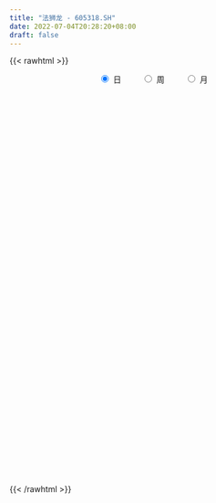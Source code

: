 ```yaml
---
title: "法狮龙 - 605318.SH"
date: 2022-07-04T20:28:20+08:00
draft: false
---
```

{{< rawhtml >}}
    <div style="text-align: center">
        <label style="padding: 1rem;"><input style="margin-right: .5rem" type="radio" name="period" value="D" checked onclick="period_change(this)">日</label>
        <label style="padding: 1rem;"><input style="margin-right: .5rem" type="radio" name="period" value="W" onclick="period_change(this)">周</label>
        <label style="padding: 1rem;"><input style="margin-right: .5rem" type="radio" name="period" value="M" onclick="period_change(this)">月</label>
    </div>
    <div id="chart" style="height: 700px;"></div> 
    <script type="text/javascript">
        const D_v = [1270.64,530.7,1212.37,1279.66,200798.46,148971.05,114144.76,89673.44,74213.48,66108.34,46794.12,43188.49,71264.31,50454.42,31674.35,29134.44,33141.58,45147.64,27155.78,22445.57,25582.75,32512.79,35435.53,23893.66,16093.07,15737.04,12813.61,29195.94,33340.27,27457.94,21293.59,47260.57,40023.63,36208.23,22848.86,18599.01,38639.46,30137.0,26915.58,40016.78,113835.19,71040.08,29046.71,21934.18,21071.36,16260.9,16549.99,14139.3,9789.85,12406.92,9786.73,9807.52,8936.64,10472.04,22931.06,10202.59,7203.12,9373.84,14086.53,16329.38,11127.93,10261.28,12763.97,9675.7,17579.29,11946.89,32327.4,31626.03,22253.4,14029.02,16724.63,10603.1,11126.0,13369.6,9773.71,10291.86,10233.0,6108.38,5365.66,6806.7,7081.35,6623.64,7200.49,4814.0,4733.97,4184.43,10430.65,5975.0,5895.0,4302.65,2831.38,36001.72,67881.48,40374.46,30856.38,24301.02,20316.48,19443.68,18794.72,15608.96,13566.56,14123.0,14842.91,14535.02,13118.6,14621.56,18086.35,11227.66,13791.46,14380.05,19115.81,17448.32,18452.99,17790.28,13116.56,17058.0,16954.0,34612.8,26519.2,26971.69,16373.69,15555.69,14539.7,13702.0,10810.07,11288.15,9852.76,25990.44,40030.85,24092.31,18110.16,16770.18,19537.34,21072.35,14729.78,17598.04,13945.78,12139.0,12332.28,17400.28,12012.37,13672.28,16434.03,22815.0,14885.0,13792.0,9464.47,9263.82,8607.18,8080.0,12528.08,14910.08,22909.08,21386.16,15314.69,10583.0,11120.88,11257.06,13643.0,12728.53,60176.24,64404.24,48782.53,28796.7,51560.84,55777.14,68109.81,49720.22,39776.56,28978.99,69816.42,123127.0,83822.14,52306.0,74049.06,64768.91,81698.89,69356.75,29862.44,24224.0,22102.95,23192.91,12548.28,12013.68,17312.4,18609.4,12502.0,12592.0,12228.0,15793.0,10961.28,10029.97,11879.97,17561.97,10333.0,12459.53,14527.25,14039.0,27860.56,15024.0,12051.0,12000.53,11299.0,10697.97,8140.83,8103.0,5172.62,8551.31,27101.31,21211.0,10275.97,6409.69,4867.0,6267.0,8348.22,6265.38,6404.27,8002.69,6931.69,7395.0,5367.0,4957.0,6110.97,6589.0,7481.0,6689.97,8983.81,4867.0,7003.0,6802.0,10012.56,7657.21,6464.21,14902.0,4685.0,5233.0,4950.77,9372.08,6365.78,7133.57,14751.66,8453.77,6532.03,6351.69,7342.14,5578.92,9217.0,8812.14,9464.07,6029.11,13032.64,9106.0,8089.0,6873.28,9719.28,6904.17,4477.28,5817.09,8517.14,6738.69,6588.28,8263.7,6581.11,6741.0,8326.4,13377.4,9328.0,7758.97,7644.28,16509.3,13060.33,7674.0,8976.97,8525.48,6737.0,7453.92,9401.12,7382.0,7882.69,5944.81,9574.0,7422.94,4511.0,5296.08,4789.55,7790.55,8878.35,6018.0,6596.0,5098.0,5888.4,3180.97,4736.0,3719.0,4565.0,4907.97,2254.4,3357.0,7018.0,3828.0,3156.0,5261.0,5113.62,4903.4,4484.66,4841.0,4491.0,5370.7,5769.0,7870.98,12102.12,8801.57,23442.81,12440.86,8719.0,6963.16,5288.0,5860.0,7695.28,8875.0,4358.0,5212.0,7031.94,9200.0,4365.0,7195.0,6476.0,12506.0,4299.69,41779.9,19876.0,14528.0,15515.28,8009.0,9467.0,60596.09,102476.43,57347.78,101485.27,173351.27,122881.11,15729.0,160163.81,91231.79,61921.99,44039.0,56472.0,49192.9,44465.0,52799.0,31187.0,33317.0,36098.02,54975.52,47172.0,30055.02,34854.0,39087.02,31594.0,20928.01,10476.0,19723.9,13623.0,18453.0,37549.0,22877.9,17753.0,38165.9,34971.97,16697.0,14922.0,28740.0,37042.0,31687.66,15377.0,15877.0,15665.0,14575.0,15939.01,10198.0,7772.0,8496.0,8147.77,23243.0,19922.0,12380.09,13437.0,11447.0,13274.28,10205.0,6075.0,9354.69,9592.0,9985.0,9094.81,9140.0,17696.0,11744.0,9234.0,7028.0,7441.0,7602.0,8621.0,14155.0,9885.0,17614.0,12908.0,32475.0,44653.0,27284.69,21156.21,17675.0,22587.0,15616.0,9688.01,20457.01,16270.0,10110.0,15923.0,12877.0,13730.0,10539.0,12048.0,11191.0,8036.0,8893.0,8711.0,12732.0,8982.0,7186.0,6173.49,5431.0,5217.0,7106.66,5485.0,4009.0,8113.0,5345.0,5616.0,4523.0,5966.0,11690.0,6677.0,5597.27,11654.78,7766.27,11334.0,7289.0,7074.0,8228.0,6842.0,7378.0,3603.0,5941.0,8754.0,7109.0,5097.0,6839.0,6758.0,7835.0,7004.0,7619.0,7388.56,22054.97,16576.0]
const D_histogram = [0.0,0.1206153846,0.3217195705,0.5753988093,0.8620994003,0.8449017778,0.7012964855,0.5188524833,0.3415064054,0.1541760145,0.0300450237,-0.0652659036,-0.114393504,-0.2044903506,-0.2601936358,-0.3074192033,-0.3129696036,-0.3035198905,-0.2685175673,-0.244887479,-0.2060915084,-0.1529721149,-0.1571286933,-0.181292479,-0.1729204756,-0.1901491412,-0.1850730218,-0.165860975,-0.1288452496,-0.1193315296,-0.097287976,-0.0262051278,0.0259993287,0.0342191479,0.0379738955,0.0137577535,0.0332366972,0.0451826408,0.022321714,0.0426097108,-0.0841638984,-0.2701101224,-0.373653146,-0.3892736104,-0.3602051904,-0.3344619561,-0.2999029008,-0.2737098957,-0.2318118037,-0.2034360943,-0.1634999528,-0.1282496518,-0.0987682702,-0.0831575583,-0.0430461581,-0.021491628,-0.001800122,0.003570162,0.0092471748,0.0237322376,0.0556881267,0.076370634,0.0970252248,0.108062134,0.1230950009,0.1191421983,0.142153984,0.1735163947,0.1831843782,0.178330389,0.1718804315,0.1618238125,0.1490267868,0.1169743604,0.0876683641,0.0499330525,0.0164368688,0.0039087432,-0.0031254697,-0.0082548659,0.0008608787,0.0101290809,0.0138784868,0.0164933426,0.0143933578,0.0011191854,-0.0037873855,-0.007012523,-0.027505843,-0.0315202981,-0.0313056009,-0.149633617,-0.2993418456,-0.393179823,-0.4264006555,-0.4444415571,-0.4478183828,-0.434424596,-0.3693879923,-0.3217751588,-0.2734440504,-0.2195531604,-0.1574822074,-0.0957317841,-0.0333720699,-0.00828494,-0.0206193023,-0.0276353757,-0.0385453875,-0.0167747324,0.0154420379,0.0716274781,0.1441946656,0.1750336265,0.1930188162,0.2232627746,0.2361216335,0.2566550729,0.2669357158,0.2702809522,0.2576388196,0.2063336756,0.1445017088,0.1421632059,0.1213912554,0.0790287991,0.0455960718,0.1138591442,0.112475345,0.0966105483,0.0684517471,0.0709216624,0.0986797085,0.1099753526,0.1311697189,0.1475857568,0.1291774188,0.1240739491,0.1228272194,0.1199541673,0.1133862715,0.0867194433,0.0920512729,0.0978046354,0.0701125041,0.0259401351,0.0126235131,-0.0081256122,-0.0349797697,-0.0348168524,-0.0138202821,0.0076780632,0.0334518458,0.0674979849,0.0550127025,0.0477149026,0.0299024409,0.0229577905,0.0282420113,0.0268097889,0.0543669896,0.1272436405,0.1567685927,0.1687036654,0.1743471662,0.1542941883,0.178823302,0.1721662785,0.1299645428,0.1995027034,0.3458262568,0.2854824941,0.1702302689,0.0728031007,0.0718999494,0.0809636977,-0.0154278988,-0.1906976382,-0.3043140161,-0.3809340063,-0.4135261893,-0.4426749686,-0.4416014507,-0.4270167253,-0.4031165581,-0.3456319824,-0.2942119103,-0.2537233213,-0.2056761502,-0.179192053,-0.1410379559,-0.1042679187,-0.0675025753,-0.023579149,0.0027985523,0.0295533246,0.0569890803,0.0877507824,0.1066591861,0.1188183942,0.1245627672,0.1250632358,0.1149457039,0.0926978185,0.0778417425,0.0733254853,0.0734451225,0.0705531909,0.0785279938,0.0423008676,0.0031458609,-0.0179299384,-0.02589017,-0.0238771672,-0.009282472,0.0003289069,0.0012068324,0.0112400884,0.0219929133,0.0191812336,0.0143530265,0.0008231686,-0.0129860976,-0.0057953367,0.0001542056,0.0107571296,0.0077419465,0.0052660862,0.0051605791,0.0122781219,0.0196927752,0.0134583698,-0.0035875642,-0.0367190282,-0.0557759123,-0.0591414147,-0.0555515258,-0.0668090063,-0.0840774167,-0.0874239009,-0.070182527,-0.0490772399,-0.0297355272,-0.0073399269,0.0100689161,0.0227784302,0.0337388554,0.0403988178,0.0305204208,0.0343369157,0.0445442459,0.0472716146,0.0444217969,0.0515261621,0.0388526897,0.0418002585,0.0376964131,0.0286639137,0.0424774628,0.0506442295,0.0604717483,0.0668581324,0.0533697427,0.0401350291,0.0219180349,0.0314775548,0.0361759806,0.0387751683,0.0423866707,0.0501758034,0.0645279503,0.064225286,0.0552449304,0.0532957727,0.0333981576,0.0293829839,0.0144063001,0.0028840713,-0.0154481807,-0.0236508974,-0.0428896585,-0.0787883192,-0.0930733387,-0.1151865517,-0.1158956912,-0.0933151985,-0.0602991213,-0.0408426678,-0.0161339118,0.002312088,0.0101168842,0.0242214909,0.0165912154,0.0052727633,-0.0090524055,-0.0232141915,-0.0326492184,-0.0391907671,-0.0619936197,-0.0674868411,-0.0572217048,-0.0330199942,-0.0178691358,0.0048952042,0.0305888487,0.0484056069,0.0666227415,0.0833458288,0.0948749791,0.1023280538,0.1180895741,0.1277524459,0.1404532053,0.146414018,0.122615291,0.1085735601,0.0947541885,0.0796681279,0.0726936838,0.0646216058,0.049117475,0.0098724052,0.0005395998,0.0078905268,0.0023208033,0.0048937668,-0.019484456,-0.0530510381,-0.0707127003,-0.0320079034,-0.0288527959,-0.0327629401,-0.0172092622,-0.010653816,-0.0011231795,0.0991199264,0.1894740697,0.2288946882,0.3467602336,0.5176734991,0.4621695438,0.2800096016,0.1358650956,-0.0352795163,-0.1409048657,-0.2219419869,-0.2489903707,-0.2574450087,-0.2487482353,-0.2483355402,-0.2359781797,-0.2073096125,-0.1694478501,-0.1127444787,-0.1101265558,-0.0966222148,-0.1189018342,-0.093248134,-0.1146260556,-0.1347444394,-0.1520734438,-0.2059660497,-0.2105583579,-0.2128856786,-0.148730297,-0.0740087623,-0.0072619158,0.0714257744,0.1316120159,0.1333508638,0.1325224692,0.1515243628,0.2033120372,0.1926989394,0.1820201776,0.1657016067,0.1278187692,0.0793907766,0.0158620099,-0.0091651346,-0.0406361866,-0.0610020629,-0.0751153113,-0.0314298299,-0.0194678482,-0.0279722373,-0.0800656379,-0.1259339998,-0.1071350297,-0.0938556606,-0.1138742063,-0.1694087083,-0.1737071663,-0.1484615017,-0.1050450225,-0.0509996202,0.0063526978,0.0353151486,0.0346738046,0.035215443,0.0370280718,0.0113781452,0.0189735004,0.0437740657,0.0371153617,0.0754589047,0.0664366527,0.1039909969,0.1200315474,0.1393421663,0.1038511497,0.0796695177,-0.0084515132,-0.0235197792,-0.0468396688,-0.04017893,-0.0685913428,-0.0854323364,-0.1520171126,-0.2401997764,-0.2671881793,-0.3054897602,-0.2601097407,-0.2068236029,-0.1904709694,-0.1345111639,-0.0799658133,-0.0340895279,0.0174276511,0.0595292699,0.0895576224,0.0936478372,0.1116851502,0.121947896,0.1265217598,0.123810921,0.0768271369,0.0624558653,0.0538202618,0.0497478659,0.0677809955,0.0877206243,0.1063336554,0.119068059,0.1533441563,0.1568561998,0.1584132622,0.1327752349,0.0968768083,0.068971948,0.0378102683,0.0106218834,-0.0088460069,-0.0320067894,-0.0140754708,-0.0032051596,0.0001242079,0.0042958337,0.0183395456,0.0307729528,0.0433896644,0.0183467401,0.0067083529,0.0187445462,-0.0010028897]
const D_fast = [0.0,0.1507692308,0.4323033092,0.8298322504,1.3320576914,1.5260855134,1.5578043425,1.5050734611,1.4131039846,1.2643175972,1.1476978625,1.0360704593,0.9583444829,0.8171250486,0.6963733545,0.5722929861,0.4885001849,0.4220699254,0.3899428568,0.3523510754,0.3396241688,0.3545005336,0.3110617819,0.2415748764,0.206716761,0.14195081,0.100758674,0.0785054771,0.08330989,0.0629907276,0.0607122873,0.1252438535,0.1839481421,0.2007227484,0.2139709698,0.1931942662,0.2209823842,0.244223988,0.2269434897,0.2578839142,0.1100693304,-0.1434044243,-0.3403607343,-0.4532996013,-0.5142824789,-0.5721547336,-0.6125714035,-0.6548058724,-0.6708607313,-0.6933440454,-0.6942828922,-0.6910950041,-0.6863056901,-0.6914843678,-0.6621345071,-0.6459528839,-0.6267114085,-0.620448584,-0.6124597775,-0.5920416553,-0.5461637345,-0.5063885687,-0.4614776717,-0.4234252291,-0.3776186118,-0.3517858649,-0.2932355832,-0.2184940738,-0.1630299958,-0.1233013877,-0.0867812374,-0.0563819032,-0.0319222322,-0.0347310686,-0.0421199738,-0.0673720223,-0.0967589888,-0.1083099285,-0.1161255089,-0.1233186216,-0.1139876573,-0.1021871848,-0.0949681573,-0.0882299659,-0.0867316111,-0.0997259872,-0.1055794045,-0.1105576727,-0.1379274535,-0.1498219832,-0.1574336861,-0.3131701065,-0.5377137965,-0.7298467297,-0.869667726,-0.9988190169,-1.1141504383,-1.2093628005,-1.2366731948,-1.2695041511,-1.2895340553,-1.2905314554,-1.2678310543,-1.230013577,-1.1759968803,-1.1529809853,-1.1704701732,-1.1843950905,-1.2049414492,-1.1873644772,-1.1512871974,-1.0771948877,-0.9685790337,-0.8939816663,-0.8277417725,-0.7416821205,-0.6697928532,-0.5850956455,-0.5080810737,-0.4371655993,-0.385398027,-0.3851197521,-0.4108262917,-0.3776239932,-0.3680481297,-0.3906533862,-0.4126870956,-0.3159592372,-0.2892242002,-0.2809363597,-0.2919822242,-0.2717818933,-0.2193539201,-0.1805644378,-0.1265776418,-0.0732651647,-0.059379148,-0.0334641303,-0.0040040552,0.0231114345,0.0448901066,0.0399031391,0.068247787,0.0984523083,0.0882883031,0.0506009678,0.0404402241,0.0176596958,-0.0179394041,-0.0264807,-0.0089392002,0.0144786609,0.048615405,0.0995360403,0.1008039336,0.1054348593,0.0950980078,0.093892805,0.1062375287,0.1115077534,0.1526567016,0.2573442626,0.326061363,0.3801723521,0.4294026444,0.4479232136,0.5171581528,0.5535426989,0.5438320989,0.6632459353,0.8960260529,0.9070529137,0.8343582558,0.7551318627,0.7722036988,0.8015083715,0.7012598003,0.4783156513,0.2886207694,0.1167672776,-0.0192064527,-0.1590239742,-0.2683508189,-0.3605202748,-0.4373992472,-0.4663226671,-0.4884555725,-0.5113978139,-0.5147696803,-0.5330835964,-0.5301889882,-0.5194859307,-0.4995962311,-0.461567592,-0.4344902527,-0.4003471492,-0.3586641234,-0.3059647257,-0.2603915255,-0.2185277188,-0.1816426541,-0.1498763765,-0.1312574824,-0.1303309132,-0.1257265536,-0.1119114394,-0.0934305216,-0.0786841555,-0.0510773541,-0.0767292635,-0.1150978049,-0.1406560888,-0.155088863,-0.159045152,-0.1467710747,-0.1370774691,-0.1358978355,-0.1230545574,-0.1068035042,-0.1048198755,-0.106059826,-0.1193838917,-0.1364396823,-0.1306977556,-0.1247096618,-0.1114174555,-0.1124971519,-0.1136564907,-0.1124718531,-0.1022847797,-0.0899469327,-0.0928167456,-0.1107595707,-0.1530707917,-0.1860716539,-0.20422251,-0.2145205025,-0.2424802345,-0.2807679991,-0.3059704586,-0.3062747164,-0.2974387394,-0.2855309084,-0.2649702898,-0.2450442178,-0.2266400962,-0.2072449571,-0.1904852902,-0.1927335821,-0.1803328582,-0.1589894665,-0.1444441942,-0.1361885627,-0.1162026569,-0.1191629569,-0.1057653235,-0.1004450657,-0.1023115866,-0.0778786718,-0.0570508477,-0.0321053918,-0.0090044746,-0.0091504287,-0.0123513849,-0.0250888705,-0.0076599618,0.0060824591,0.0183754389,0.032583609,0.0529166925,0.083400827,0.0991544842,0.1039853612,0.1153601466,0.1038120709,0.1071426433,0.0957675345,0.0849663235,0.0627720263,0.0486565852,0.0186954096,-0.036900331,-0.0744536852,-0.1253635361,-0.1550465984,-0.1557949053,-0.1378536084,-0.1286078218,-0.1079325438,-0.088908522,-0.0785745047,-0.0584145253,-0.061896997,-0.0718972583,-0.0884855284,-0.1084508623,-0.1260481938,-0.1423874342,-0.1806886917,-0.2030536235,-0.2070939133,-0.1911472013,-0.1804636268,-0.1564754858,-0.1231346291,-0.0932164692,-0.0583436492,-0.0207841047,0.0144637903,0.0474988786,0.0927827924,0.1343837756,0.1821978363,0.2247621535,0.2316172493,0.2447189084,0.254588084,0.2594190553,0.2706180322,0.2787013556,0.2754765936,0.2386996251,0.2295017196,0.2388252783,0.2338357556,0.2376321608,0.2083828241,0.1615534824,0.1262136452,0.1569164662,0.1528583748,0.1407574955,0.1520088579,0.15590085,0.1651506917,0.2901737791,0.4278964399,0.5245407304,0.7290963343,1.0294279745,1.0894664052,0.9773088634,0.8671306313,0.6871661403,0.5463145745,0.4097919566,0.3204959801,0.2476800899,0.1941898045,0.1325186145,0.0858814301,0.0627225942,0.058222394,0.0867396458,0.0618259297,0.0511747171,-0.0008303609,0.0015113059,-0.0485231297,-0.1023276233,-0.1576749887,-0.263059107,-0.3202910047,-0.3758397451,-0.3488669377,-0.2926475936,-0.2277162261,-0.1311720922,-0.0380828467,-0.0030062829,0.0292959398,0.0861789241,0.1887946079,0.2263562449,0.2611825275,0.2862893583,0.2803612131,0.2517809146,0.1922176504,0.1648992222,0.1232691236,0.0876527315,0.0547606553,0.0905886793,0.0976836989,0.0821862505,0.0100764404,-0.0672754215,-0.0752602087,-0.0854447548,-0.1339318521,-0.2318185311,-0.2795437807,-0.2914134916,-0.274258268,-0.2329627707,-0.1740222783,-0.1362310403,-0.1282039332,-0.118858434,-0.1077887873,-0.1305941777,-0.1182554472,-0.0825113656,-0.0798912291,-0.02268296,-0.0150960488,0.0484560446,0.0945044819,0.1486506424,0.1391224133,0.1348581607,0.0446242515,0.0236760407,-0.0113537661,-0.0147377597,-0.0602980082,-0.098497086,-0.2030861403,-0.3513187482,-0.445104196,-0.5597782169,-0.5794256326,-0.5778453955,-0.6091105043,-0.5867784899,-0.5522245926,-0.5148706891,-0.4589965974,-0.4020126611,-0.349594903,-0.3220927289,-0.2761341283,-0.2353844085,-0.1991801048,-0.1709382133,-0.1987152132,-0.1974725184,-0.1926530565,-0.1842884859,-0.1493101075,-0.1074403225,-0.0622438777,-0.0197424593,0.0528696771,0.0955957706,0.1367561484,0.14431193,0.1326327055,0.1219708321,0.1002617195,0.0757288054,0.0540494134,0.0228869335,0.0372993845,0.0473684058,0.0507288253,0.0559744095,0.0746030078,0.0947296532,0.1181937809,0.0977375417,0.0877762426,0.1044985725,0.0845004142]
const D_slow = [0.0,0.0301538462,0.1105837388,0.2544334411,0.4699582912,0.6811837356,0.856507857,0.9862209778,1.0715975792,1.1101415828,1.1176528387,1.1013363628,1.0727379868,1.0216153992,0.9565669902,0.8797121894,0.8014697885,0.7255898159,0.6584604241,0.5972385543,0.5457156772,0.5074726485,0.4681904752,0.4228673554,0.3796372365,0.3320999512,0.2858316958,0.244366452,0.2121551396,0.1823222572,0.1580002632,0.1514489813,0.1579488135,0.1665036004,0.1759970743,0.1794365127,0.187745687,0.1990413472,0.2046217757,0.2152742034,0.1942332288,0.1267056982,0.0332924117,-0.0640259909,-0.1540772885,-0.2376927775,-0.3126685027,-0.3810959767,-0.4390489276,-0.4899079512,-0.5307829394,-0.5628453523,-0.5875374199,-0.6083268094,-0.619088349,-0.624461256,-0.6249112865,-0.624018746,-0.6217069523,-0.6157738929,-0.6018518612,-0.5827592027,-0.5585028965,-0.531487363,-0.5007136128,-0.4709280632,-0.4353895672,-0.3920104685,-0.346214374,-0.3016317767,-0.2586616689,-0.2182057157,-0.180949019,-0.1517054289,-0.1297883379,-0.1173050748,-0.1131958576,-0.1122186718,-0.1130000392,-0.1150637557,-0.114848536,-0.1123162658,-0.1088466441,-0.1047233084,-0.101124969,-0.1008451726,-0.101792019,-0.1035451497,-0.1104216105,-0.118301685,-0.1261280853,-0.1635364895,-0.2383719509,-0.3366669067,-0.4432670705,-0.5543774598,-0.6663320555,-0.7749382045,-0.8672852026,-0.9477289923,-1.0160900049,-1.070978295,-1.1103488468,-1.1342817929,-1.1426248104,-1.1446960453,-1.1498508709,-1.1567597148,-1.1663960617,-1.1705897448,-1.1667292353,-1.1488223658,-1.1127736994,-1.0690152928,-1.0207605887,-0.9649448951,-0.9059144867,-0.8417507185,-0.7750167895,-0.7074465515,-0.6430368466,-0.5914534277,-0.5553280005,-0.519787199,-0.4894393852,-0.4696821854,-0.4582831674,-0.4298183814,-0.4016995451,-0.3775469081,-0.3604339713,-0.3427035557,-0.3180336286,-0.2905397904,-0.2577473607,-0.2208509215,-0.1885565668,-0.1575380795,-0.1268312746,-0.0968427328,-0.0684961649,-0.0468163041,-0.0238034859,0.0006476729,0.018175799,0.0246608327,0.027816711,0.025785308,0.0170403656,0.0083361524,0.0048810819,0.0068005977,0.0151635592,0.0320380554,0.045791231,0.0577199567,0.0651955669,0.0709350145,0.0779955174,0.0846979646,0.098289712,0.1301006221,0.1692927703,0.2114686867,0.2550554782,0.2936290253,0.3383348508,0.3813764204,0.4138675561,0.4637432319,0.5501997961,0.6215704197,0.6641279869,0.682328762,0.7003037494,0.7205446738,0.7166876991,0.6690132896,0.5929347855,0.4977012839,0.3943197366,0.2836509945,0.1732506318,0.0664964505,-0.0342826891,-0.1206906847,-0.1942436622,-0.2576744926,-0.3090935301,-0.3538915434,-0.3891510323,-0.415218012,-0.4320936558,-0.4379884431,-0.437288805,-0.4299004738,-0.4156532038,-0.3937155081,-0.3670507116,-0.3373461131,-0.3062054213,-0.2749396123,-0.2462031863,-0.2230287317,-0.2035682961,-0.1852369248,-0.1668756441,-0.1492373464,-0.1296053479,-0.119030131,-0.1182436658,-0.1227261504,-0.1291986929,-0.1351679847,-0.1374886027,-0.137406376,-0.1371046679,-0.1342946458,-0.1287964175,-0.1240011091,-0.1204128525,-0.1202070603,-0.1234535847,-0.1249024189,-0.1248638675,-0.1221745851,-0.1202390985,-0.1189225769,-0.1176324321,-0.1145629017,-0.1096397079,-0.1062751154,-0.1071720065,-0.1163517635,-0.1302957416,-0.1450810953,-0.1589689767,-0.1756712283,-0.1966905825,-0.2185465577,-0.2360921894,-0.2483614994,-0.2557953812,-0.2576303629,-0.2551131339,-0.2494185264,-0.2409838125,-0.2308841081,-0.2232540029,-0.2146697739,-0.2035337125,-0.1917158088,-0.1806103596,-0.1677288191,-0.1580156466,-0.147565582,-0.1381414787,-0.1309755003,-0.1203561346,-0.1076950772,-0.0925771401,-0.075862607,-0.0625201714,-0.0524864141,-0.0470069054,-0.0391375167,-0.0300935215,-0.0203997294,-0.0098030617,0.0027408891,0.0188728767,0.0349291982,0.0487404308,0.062064374,0.0704139134,0.0777596593,0.0813612344,0.0820822522,0.078220207,0.0723074827,0.0615850681,0.0418879883,0.0186196536,-0.0101769844,-0.0391509072,-0.0624797068,-0.0775544871,-0.087765154,-0.091798632,-0.09122061,-0.0886913889,-0.0826360162,-0.0784882123,-0.0771700215,-0.0794331229,-0.0852366708,-0.0933989754,-0.1031966672,-0.1186950721,-0.1355667824,-0.1498722086,-0.1581272071,-0.162594491,-0.16137069,-0.1537234778,-0.1416220761,-0.1249663907,-0.1041299335,-0.0804111887,-0.0548291753,-0.0253067818,0.0066313297,0.041744631,0.0783481355,0.1090019583,0.1361453483,0.1598338954,0.1797509274,0.1979243484,0.2140797498,0.2263591186,0.2288272199,0.2289621198,0.2309347515,0.2315149523,0.232738394,0.22786728,0.2146045205,0.1969263455,0.1889243696,0.1817111706,0.1735204356,0.1692181201,0.1665546661,0.1662738712,0.1910538528,0.2384223702,0.2956460422,0.3823361006,0.5117544754,0.6272968614,0.6972992618,0.7312655357,0.7224456566,0.6872194402,0.6317339435,0.5694863508,0.5051250986,0.4429380398,0.3808541547,0.3218596098,0.2700322067,0.2276702442,0.1994841245,0.1719524855,0.1477969318,0.1180714733,0.0947594398,0.0661029259,0.0324168161,-0.0056015449,-0.0570930573,-0.1097326468,-0.1629540664,-0.2001366407,-0.2186388313,-0.2204543102,-0.2025978666,-0.1696948627,-0.1363571467,-0.1032265294,-0.0653454387,-0.0145174294,0.0336573055,0.0791623499,0.1205877516,0.1525424439,0.172390138,0.1763556405,0.1740643568,0.1639053102,0.1486547945,0.1298759666,0.1220185092,0.1171515471,0.1101584878,0.0901420783,0.0586585784,0.0318748209,0.0084109058,-0.0200576458,-0.0624098228,-0.1058366144,-0.1429519899,-0.1692132455,-0.1819631505,-0.1803749761,-0.1715461889,-0.1628777378,-0.154073877,-0.1448168591,-0.1419723228,-0.1372289477,-0.1262854313,-0.1170065909,-0.0981418647,-0.0815327015,-0.0555349523,-0.0255270654,0.0093084761,0.0352712636,0.055188643,0.0530757647,0.0471958199,0.0354859027,0.0254411702,0.0082933345,-0.0130647496,-0.0510690277,-0.1111189718,-0.1779160166,-0.2542884567,-0.3193158919,-0.3710217926,-0.4186395349,-0.4522673259,-0.4722587793,-0.4807811612,-0.4764242485,-0.461541931,-0.4391525254,-0.4157405661,-0.3878192785,-0.3573323045,-0.3257018646,-0.2947491343,-0.2755423501,-0.2599283838,-0.2464733183,-0.2340363518,-0.217091103,-0.1951609469,-0.168577533,-0.1388105183,-0.1004744792,-0.0612604292,-0.0216571137,0.011536695,0.0357558971,0.0529988841,0.0624514512,0.065106922,0.0628954203,0.054893723,0.0513748553,0.0505735654,0.0506046174,0.0516785758,0.0562634622,0.0639567004,0.0748041165,0.0793908015,0.0810678898,0.0857540263,0.0855033039]
const D_data = [['2020-08-03', 15.71, 18.85, 15.71, 18.85],['2020-08-04', 20.74, 20.74, 20.74, 20.74],['2020-08-05', 22.81, 22.81, 22.81, 22.81],['2020-08-06', 25.09, 25.09, 25.09, 25.09],['2020-08-07', 27.6, 27.6, 24.2, 27.6],['2020-08-10', 27.01, 25.29, 24.9, 27.09],['2020-08-11', 24.66, 24.0, 23.77, 24.97],['2020-08-12', 23.53, 23.25, 22.69, 23.61],['2020-08-13', 23.34, 22.83, 22.7, 23.99],['2020-08-14', 22.43, 22.07, 21.8, 22.77],['2020-08-17', 21.95, 22.25, 21.9, 22.39],['2020-08-18', 22.26, 22.16, 21.85, 22.27],['2020-08-19', 22.18, 22.43, 22.09, 23.18],['2020-08-20', 22.1, 21.56, 21.31, 22.11],['2020-08-21', 21.65, 21.55, 21.37, 21.77],['2020-08-24', 21.54, 21.28, 21.01, 21.62],['2020-08-25', 21.22, 21.53, 21.21, 21.69],['2020-08-26', 21.46, 21.59, 21.46, 22.15],['2020-08-27', 21.53, 21.9, 21.31, 22.0],['2020-08-28', 21.75, 21.8, 21.5, 21.87],['2020-08-31', 21.96, 22.06, 21.81, 22.15],['2020-09-01', 22.0, 22.42, 21.84, 22.46],['2020-09-02', 22.24, 21.78, 21.65, 22.4],['2020-09-03', 21.65, 21.38, 21.3, 21.87],['2020-09-04', 21.18, 21.66, 21.02, 21.68],['2020-09-07', 21.47, 21.22, 21.12, 21.66],['2020-09-08', 21.23, 21.36, 21.2, 21.6],['2020-09-09', 21.34, 21.5, 21.1, 21.72],['2020-09-10', 21.53, 21.79, 21.52, 22.09],['2020-09-11', 21.9, 21.5, 21.0, 21.96],['2020-09-14', 21.37, 21.68, 21.21, 21.74],['2020-09-15', 21.65, 22.52, 21.58, 22.54],['2020-09-16', 22.55, 22.64, 22.0, 22.73],['2020-09-17', 22.53, 22.3, 22.13, 22.76],['2020-09-18', 22.3, 22.33, 22.12, 22.61],['2020-09-21', 22.33, 21.97, 21.85, 22.33],['2020-09-22', 21.81, 22.55, 21.33, 22.73],['2020-09-23', 22.75, 22.6, 22.36, 22.93],['2020-09-24', 22.61, 22.19, 21.6, 22.66],['2020-09-25', 22.23, 22.78, 22.02, 22.99],['2020-09-28', 22.88, 20.66, 20.5, 23.15],['2020-09-29', 20.84, 18.95, 18.59, 20.84],['2020-09-30', 18.8, 18.95, 18.65, 19.11],['2020-10-09', 19.05, 19.42, 19.0, 19.46],['2020-10-12', 19.34, 19.7, 19.31, 19.82],['2020-10-13', 19.65, 19.5, 19.4, 19.69],['2020-10-14', 19.38, 19.48, 19.31, 19.68],['2020-10-15', 19.56, 19.26, 19.14, 19.57],['2020-10-16', 19.27, 19.38, 19.15, 19.47],['2020-10-19', 19.37, 19.16, 19.07, 19.4],['2020-10-20', 19.08, 19.27, 19.03, 19.34],['2020-10-21', 19.21, 19.22, 19.07, 19.39],['2020-10-22', 19.14, 19.15, 18.99, 19.21],['2020-10-23', 19.09, 18.94, 18.88, 19.26],['2020-10-26', 18.8, 19.26, 18.54, 19.36],['2020-10-27', 19.18, 19.08, 18.98, 19.2],['2020-10-28', 19.07, 19.07, 18.88, 19.18],['2020-10-29', 18.93, 18.87, 18.72, 18.98],['2020-10-30', 18.94, 18.82, 18.46, 19.11],['2020-11-02', 18.8, 18.91, 18.69, 19.07],['2020-11-03', 18.92, 19.2, 18.85, 19.26],['2020-11-04', 19.25, 19.17, 18.97, 19.27],['2020-11-05', 19.21, 19.27, 19.1, 19.35],['2020-11-06', 19.35, 19.24, 19.15, 19.8],['2020-11-09', 19.4, 19.38, 19.14, 19.47],['2020-11-10', 19.44, 19.2, 19.17, 19.47],['2020-11-11', 19.29, 19.63, 19.2, 19.73],['2020-11-12', 19.7, 19.95, 19.3, 20.12],['2020-11-13', 19.73, 19.88, 19.62, 20.34],['2020-11-16', 20.0, 19.81, 19.62, 20.09],['2020-11-17', 19.9, 19.86, 19.6, 20.2],['2020-11-18', 19.76, 19.87, 19.73, 20.05],['2020-11-19', 19.9, 19.87, 19.79, 19.96],['2020-11-20', 19.85, 19.59, 19.53, 19.92],['2020-11-23', 19.59, 19.52, 19.46, 19.64],['2020-11-24', 19.61, 19.27, 19.25, 19.61],['2020-11-25', 19.27, 19.14, 19.0, 19.3],['2020-11-26', 19.18, 19.27, 19.06, 19.28],['2020-11-27', 19.3, 19.27, 19.18, 19.37],['2020-11-30', 19.28, 19.24, 19.13, 19.35],['2020-12-01', 19.3, 19.41, 19.22, 19.55],['2020-12-02', 19.48, 19.45, 19.33, 19.49],['2020-12-03', 19.48, 19.41, 19.4, 19.58],['2020-12-04', 19.48, 19.41, 19.35, 19.49],['2020-12-07', 19.35, 19.35, 19.21, 19.41],['2020-12-08', 19.3, 19.16, 19.16, 19.38],['2020-12-09', 19.28, 19.2, 18.65, 19.28],['2020-12-10', 18.99, 19.18, 18.86, 19.2],['2020-12-11', 19.14, 18.87, 18.75, 19.23],['2020-12-14', 18.95, 18.97, 18.76, 18.97],['2020-12-15', 18.92, 18.97, 18.84, 18.99],['2020-12-16', 19.0, 17.07, 17.07, 19.33],['2020-12-17', 15.43, 15.74, 15.39, 16.18],['2020-12-18', 15.52, 15.46, 15.34, 15.74],['2020-12-21', 15.44, 15.49, 15.38, 15.85],['2020-12-22', 15.4, 15.12, 15.08, 15.45],['2020-12-23', 15.1, 14.8, 14.79, 15.28],['2020-12-24', 14.76, 14.58, 14.38, 14.83],['2020-12-25', 14.46, 15.0, 14.46, 15.24],['2020-12-28', 15.09, 14.68, 14.66, 15.5],['2020-12-29', 14.74, 14.57, 14.5, 14.78],['2020-12-30', 14.63, 14.57, 14.42, 14.8],['2020-12-31', 14.65, 14.68, 14.53, 14.76],['2021-01-04', 14.68, 14.75, 14.5, 14.85],['2021-01-05', 14.69, 14.88, 14.67, 14.9],['2021-01-06', 14.85, 14.47, 14.36, 14.9],['2021-01-07', 14.32, 13.86, 13.71, 14.46],['2021-01-08', 13.93, 13.69, 13.56, 13.99],['2021-01-11', 13.69, 13.4, 13.26, 13.69],['2021-01-12', 13.4, 13.65, 13.39, 13.75],['2021-01-13', 13.68, 13.76, 13.38, 14.09],['2021-01-14', 13.7, 14.17, 13.58, 14.25],['2021-01-15', 14.2, 14.65, 14.07, 14.65],['2021-01-18', 14.67, 14.38, 14.29, 14.85],['2021-01-19', 14.32, 14.35, 14.16, 14.42],['2021-01-20', 14.32, 14.66, 14.26, 14.79],['2021-01-21', 14.7, 14.61, 14.58, 14.86],['2021-01-22', 14.63, 14.87, 14.58, 15.3],['2021-01-25', 14.97, 14.92, 14.25, 15.03],['2021-01-26', 14.84, 14.98, 14.69, 15.36],['2021-01-27', 14.78, 14.87, 14.56, 15.05],['2021-01-28', 14.85, 14.31, 14.22, 15.11],['2021-01-29', 14.3, 13.93, 13.8, 14.49],['2021-02-01', 13.89, 14.54, 13.85, 14.58],['2021-02-02', 14.43, 14.28, 14.25, 14.69],['2021-02-03', 14.28, 13.85, 13.68, 14.45],['2021-02-04', 13.72, 13.74, 13.64, 14.07],['2021-02-05', 13.81, 15.11, 13.6, 15.11],['2021-02-08', 15.5, 14.45, 14.35, 15.8],['2021-02-09', 14.41, 14.25, 13.86, 14.53],['2021-02-10', 14.08, 13.99, 13.9, 14.5],['2021-02-18', 14.11, 14.31, 13.81, 14.44],['2021-02-19', 14.28, 14.73, 14.22, 14.84],['2021-02-22', 14.75, 14.67, 14.62, 15.17],['2021-02-23', 14.6, 14.94, 14.48, 14.97],['2021-02-24', 14.94, 15.06, 14.76, 15.11],['2021-02-25', 15.07, 14.7, 14.66, 15.1],['2021-02-26', 14.55, 14.88, 14.5, 14.99],['2021-03-01', 14.97, 14.99, 14.91, 15.1],['2021-03-02', 15.08, 15.04, 14.94, 15.43],['2021-03-03', 15.01, 15.05, 14.88, 15.17],['2021-03-04', 15.03, 14.78, 14.74, 15.29],['2021-03-05', 14.78, 15.19, 14.61, 15.31],['2021-03-08', 15.25, 15.3, 15.12, 15.65],['2021-03-09', 15.48, 14.89, 14.67, 15.48],['2021-03-10', 14.94, 14.53, 14.39, 14.95],['2021-03-11', 14.5, 14.78, 14.48, 14.84],['2021-03-12', 14.69, 14.6, 14.53, 14.78],['2021-03-15', 14.58, 14.38, 14.26, 14.63],['2021-03-16', 14.4, 14.62, 14.4, 14.7],['2021-03-17', 14.65, 14.92, 14.6, 15.08],['2021-03-18', 14.92, 15.04, 14.79, 15.22],['2021-03-19', 15.1, 15.24, 14.97, 15.5],['2021-03-22', 15.28, 15.55, 15.2, 15.55],['2021-03-23', 15.51, 15.08, 15.05, 15.54],['2021-03-24', 15.14, 15.14, 14.95, 15.25],['2021-03-25', 15.19, 14.98, 14.98, 15.3],['2021-03-26', 15.05, 15.08, 14.86, 15.27],['2021-03-29', 15.06, 15.26, 14.9, 15.38],['2021-03-30', 15.25, 15.22, 14.98, 15.37],['2021-03-31', 15.82, 15.7, 15.6, 16.68],['2021-04-01', 15.41, 16.63, 15.41, 16.97],['2021-04-02', 16.17, 16.5, 15.88, 16.89],['2021-04-06', 16.29, 16.55, 16.11, 16.72],['2021-04-07', 16.58, 16.69, 16.05, 16.92],['2021-04-08', 16.51, 16.5, 16.5, 17.28],['2021-04-09', 16.38, 17.25, 16.26, 17.8],['2021-04-12', 17.3, 17.1, 16.83, 17.61],['2021-04-13', 16.97, 16.7, 16.2, 17.36],['2021-04-14', 16.76, 18.37, 16.76, 18.37],['2021-04-15', 20.21, 20.21, 19.28, 20.21],['2021-04-16', 18.24, 18.19, 18.19, 19.5],['2021-04-19', 17.26, 17.3, 16.82, 17.5],['2021-04-20', 17.08, 17.14, 17.0, 17.49],['2021-04-21', 17.1, 18.24, 17.1, 18.49],['2021-04-22', 17.58, 18.55, 17.25, 18.58],['2021-04-23', 18.93, 17.12, 17.1, 19.28],['2021-04-26', 16.42, 15.41, 15.41, 16.69],['2021-04-27', 15.4, 15.29, 15.01, 15.55],['2021-04-28', 15.34, 15.04, 14.95, 15.38],['2021-04-29', 15.15, 15.04, 15.02, 15.44],['2021-04-30', 15.04, 14.62, 14.58, 15.09],['2021-05-06', 14.48, 14.6, 14.45, 14.73],['2021-05-07', 14.6, 14.48, 14.44, 14.78],['2021-05-10', 14.48, 14.37, 14.15, 14.54],['2021-05-11', 14.35, 14.7, 14.25, 14.83],['2021-05-12', 14.5, 14.64, 14.46, 14.67],['2021-05-13', 14.55, 14.5, 14.48, 14.68],['2021-05-14', 14.5, 14.61, 14.48, 14.63],['2021-05-17', 14.61, 14.34, 14.13, 14.61],['2021-05-18', 14.3, 14.48, 14.2, 14.48],['2021-05-19', 14.42, 14.51, 14.31, 14.55],['2021-05-20', 14.45, 14.58, 14.31, 14.67],['2021-05-21', 14.61, 14.79, 14.5, 14.94],['2021-05-24', 14.8, 14.69, 14.6, 14.9],['2021-05-25', 14.62, 14.79, 14.51, 14.85],['2021-05-26', 14.76, 14.92, 14.7, 14.97],['2021-05-27', 14.92, 15.12, 14.85, 15.23],['2021-05-28', 15.22, 15.13, 15.1, 15.54],['2021-05-31', 15.05, 15.17, 14.82, 15.19],['2021-06-01', 15.11, 15.19, 15.06, 15.36],['2021-06-02', 15.3, 15.2, 15.17, 15.35],['2021-06-03', 15.18, 15.1, 15.1, 15.29],['2021-06-04', 15.1, 14.91, 14.88, 15.16],['2021-06-07', 14.91, 14.94, 14.86, 15.06],['2021-06-08', 14.97, 15.05, 14.89, 15.15],['2021-06-09', 15.05, 15.13, 14.97, 15.15],['2021-06-10', 15.1, 15.12, 15.04, 15.19],['2021-06-11', 15.18, 15.31, 15.18, 15.67],['2021-06-15', 15.2, 14.71, 14.62, 15.28],['2021-06-16', 14.78, 14.47, 14.41, 14.78],['2021-06-17', 14.5, 14.51, 14.4, 14.57],['2021-06-18', 14.52, 14.56, 14.38, 14.57],['2021-06-21', 14.47, 14.63, 14.4, 14.7],['2021-06-22', 14.62, 14.8, 14.62, 14.89],['2021-06-23', 14.75, 14.78, 14.71, 14.84],['2021-06-24', 14.78, 14.68, 14.63, 14.78],['2021-06-25', 14.7, 14.81, 14.67, 14.84],['2021-06-28', 14.76, 14.87, 14.75, 14.93],['2021-06-29', 14.86, 14.72, 14.6, 14.86],['2021-06-30', 14.68, 14.67, 14.61, 14.82],['2021-07-01', 14.67, 14.5, 14.5, 14.76],['2021-07-02', 14.5, 14.4, 14.35, 14.51],['2021-07-05', 14.38, 14.62, 14.38, 14.8],['2021-07-06', 14.56, 14.62, 14.47, 14.78],['2021-07-07', 14.63, 14.71, 14.58, 14.75],['2021-07-08', 14.76, 14.55, 14.4, 14.8],['2021-07-09', 14.45, 14.53, 14.38, 14.58],['2021-07-12', 14.54, 14.54, 14.51, 14.64],['2021-07-13', 14.56, 14.64, 14.49, 14.66],['2021-07-14', 14.64, 14.68, 14.61, 14.92],['2021-07-15', 14.65, 14.51, 14.39, 14.67],['2021-07-16', 14.51, 14.3, 14.3, 14.56],['2021-07-19', 14.3, 13.93, 13.75, 14.42],['2021-07-20', 13.89, 13.91, 13.76, 14.0],['2021-07-21', 13.92, 13.98, 13.92, 14.07],['2021-07-22', 14.07, 14.0, 13.89, 14.07],['2021-07-23', 13.99, 13.72, 13.71, 14.08],['2021-07-26', 13.74, 13.48, 13.43, 13.82],['2021-07-27', 13.58, 13.5, 13.48, 13.75],['2021-07-28', 13.55, 13.7, 13.17, 14.1],['2021-07-29', 13.64, 13.77, 13.64, 13.87],['2021-07-30', 13.69, 13.79, 13.62, 13.83],['2021-08-02', 13.8, 13.89, 13.69, 13.94],['2021-08-03', 13.91, 13.9, 13.87, 13.98],['2021-08-04', 13.9, 13.9, 13.86, 13.98],['2021-08-05', 13.95, 13.93, 13.83, 14.2],['2021-08-06', 14.04, 13.92, 13.73, 14.04],['2021-08-09', 13.56, 13.7, 13.5, 13.77],['2021-08-10', 13.74, 13.85, 13.68, 13.88],['2021-08-11', 14.02, 13.97, 13.93, 14.23],['2021-08-12', 14.16, 13.92, 13.92, 14.16],['2021-08-13', 13.92, 13.86, 13.79, 13.96],['2021-08-16', 13.89, 14.01, 13.89, 14.06],['2021-08-17', 14.0, 13.76, 13.75, 14.21],['2021-08-18', 13.67, 13.94, 13.67, 13.95],['2021-08-19', 13.93, 13.86, 13.83, 14.02],['2021-08-20', 13.78, 13.77, 13.63, 13.96],['2021-08-23', 13.8, 14.08, 13.76, 14.13],['2021-08-24', 14.12, 14.09, 13.98, 14.18],['2021-08-25', 14.14, 14.19, 14.03, 14.19],['2021-08-26', 14.15, 14.23, 14.05, 14.27],['2021-08-27', 14.2, 14.0, 13.91, 14.26],['2021-08-30', 14.0, 13.96, 13.9, 14.15],['2021-08-31', 13.98, 13.83, 13.77, 14.05],['2021-09-01', 13.88, 14.17, 13.82, 14.2],['2021-09-02', 14.15, 14.17, 13.98, 14.22],['2021-09-03', 14.17, 14.19, 14.09, 14.25],['2021-09-06', 14.24, 14.25, 14.12, 14.3],['2021-09-07', 14.5, 14.37, 14.34, 14.8],['2021-09-08', 14.39, 14.56, 14.37, 14.59],['2021-09-09', 14.5, 14.47, 14.44, 14.59],['2021-09-10', 14.54, 14.39, 14.34, 14.65],['2021-09-13', 14.45, 14.5, 14.32, 14.52],['2021-09-14', 14.49, 14.26, 14.21, 14.55],['2021-09-15', 14.29, 14.43, 14.18, 14.48],['2021-09-16', 14.43, 14.27, 14.26, 14.56],['2021-09-17', 14.2, 14.26, 14.03, 14.32],['2021-09-22', 14.13, 14.1, 14.0, 14.21],['2021-09-23', 14.11, 14.15, 14.09, 14.32],['2021-09-24', 14.48, 13.92, 13.91, 14.49],['2021-09-27', 13.92, 13.52, 13.5, 13.98],['2021-09-28', 13.53, 13.59, 13.47, 13.63],['2021-09-29', 13.56, 13.31, 13.31, 13.57],['2021-09-30', 13.3, 13.42, 13.21, 13.43],['2021-10-08', 13.45, 13.68, 13.45, 13.76],['2021-10-11', 13.77, 13.89, 13.63, 14.19],['2021-10-12', 13.79, 13.81, 13.71, 13.98],['2021-10-13', 13.81, 13.96, 13.78, 14.04],['2021-10-14', 13.87, 13.98, 13.87, 14.05],['2021-10-15', 14.08, 13.91, 13.87, 14.08],['2021-10-18', 14.09, 14.05, 13.7, 14.09],['2021-10-19', 13.91, 13.8, 13.78, 14.02],['2021-10-20', 13.86, 13.7, 13.67, 13.92],['2021-10-21', 13.76, 13.58, 13.5, 13.87],['2021-10-22', 13.56, 13.48, 13.48, 13.71],['2021-10-25', 13.5, 13.44, 13.33, 13.55],['2021-10-26', 13.45, 13.39, 13.36, 13.53],['2021-10-27', 13.39, 13.05, 13.0, 13.46],['2021-10-28', 13.05, 13.12, 12.96, 13.15],['2021-10-29', 13.12, 13.26, 13.07, 13.29],['2021-11-01', 13.27, 13.47, 13.22, 13.58],['2021-11-02', 13.54, 13.42, 13.36, 13.59],['2021-11-03', 13.42, 13.59, 13.35, 13.67],['2021-11-04', 13.59, 13.75, 13.54, 13.85],['2021-11-05', 13.8, 13.78, 13.68, 13.94],['2021-11-08', 13.72, 13.91, 13.72, 13.98],['2021-11-09', 13.93, 14.03, 13.87, 14.04],['2021-11-10', 14.03, 14.1, 13.91, 14.11],['2021-11-11', 14.09, 14.17, 13.97, 14.31],['2021-11-12', 14.18, 14.42, 14.1, 14.63],['2021-11-15', 14.44, 14.51, 14.36, 14.58],['2021-11-16', 14.51, 14.72, 14.43, 15.02],['2021-11-17', 14.69, 14.81, 14.51, 14.96],['2021-11-18', 14.87, 14.51, 14.49, 15.01],['2021-11-19', 14.91, 14.64, 14.42, 14.91],['2021-11-22', 14.61, 14.67, 14.55, 14.84],['2021-11-23', 14.51, 14.67, 14.51, 14.8],['2021-11-24', 14.99, 14.8, 14.6, 14.99],['2021-11-25', 14.86, 14.83, 14.72, 15.1],['2021-11-26', 14.83, 14.75, 14.61, 14.92],['2021-11-29', 14.43, 14.36, 14.35, 14.57],['2021-11-30', 14.46, 14.64, 14.43, 14.8],['2021-12-01', 14.64, 14.88, 14.59, 14.95],['2021-12-02', 14.9, 14.76, 14.67, 15.01],['2021-12-03', 14.72, 14.89, 14.61, 14.99],['2021-12-06', 14.93, 14.52, 14.42, 14.99],['2021-12-07', 14.57, 14.25, 14.13, 14.85],['2021-12-08', 14.33, 14.29, 14.21, 14.45],['2021-12-09', 14.29, 15.04, 14.29, 15.72],['2021-12-10', 15.03, 14.71, 14.67, 15.09],['2021-12-13', 14.72, 14.62, 14.61, 14.97],['2021-12-14', 14.64, 14.9, 14.5, 15.05],['2021-12-15', 14.97, 14.86, 14.8, 15.0],['2021-12-16', 14.86, 14.96, 14.81, 14.96],['2021-12-17', 14.96, 16.46, 14.84, 16.46],['2021-12-20', 17.3, 17.0, 15.91, 17.3],['2021-12-21', 16.56, 16.92, 16.26, 16.98],['2021-12-22', 18.61, 18.61, 17.75, 18.61],['2021-12-23', 19.91, 20.47, 19.0, 20.47],['2021-12-24', 20.88, 18.42, 18.42, 21.3],['2021-12-27', 16.58, 16.58, 16.58, 16.58],['2021-12-28', 15.2, 16.44, 14.92, 17.66],['2021-12-29', 15.57, 15.39, 15.16, 15.77],['2021-12-30', 15.35, 15.49, 15.23, 15.55],['2021-12-31', 15.35, 15.24, 15.21, 15.45],['2022-01-04', 15.23, 15.52, 15.17, 15.66],['2022-01-05', 15.54, 15.53, 15.25, 15.67],['2022-01-06', 15.41, 15.61, 15.36, 15.83],['2022-01-07', 15.6, 15.39, 15.21, 15.9],['2022-01-10', 15.35, 15.43, 15.01, 15.52],['2022-01-11', 15.49, 15.61, 15.44, 15.75],['2022-01-12', 15.54, 15.79, 15.3, 15.92],['2022-01-13', 15.88, 16.2, 15.7, 16.4],['2022-01-14', 16.03, 15.62, 15.5, 16.25],['2022-01-17', 15.58, 15.74, 15.48, 15.91],['2022-01-18', 15.74, 15.2, 15.14, 15.75],['2022-01-19', 15.2, 15.74, 15.17, 15.85],['2022-01-20', 15.85, 15.09, 15.01, 15.85],['2022-01-21', 15.01, 14.9, 14.59, 15.2],['2022-01-24', 14.8, 14.72, 14.56, 14.92],['2022-01-25', 14.6, 13.92, 13.92, 14.72],['2022-01-26', 13.93, 14.2, 13.93, 14.3],['2022-01-27', 14.24, 14.02, 13.85, 14.25],['2022-01-28', 14.02, 14.85, 14.01, 15.18],['2022-02-07', 14.91, 15.24, 14.55, 15.31],['2022-02-08', 15.15, 15.46, 15.03, 15.49],['2022-02-09', 15.4, 16.0, 15.25, 16.11],['2022-02-10', 16.09, 16.2, 15.66, 16.41],['2022-02-11', 16.26, 15.72, 15.7, 16.4],['2022-02-14', 15.73, 15.78, 15.51, 15.93],['2022-02-15', 15.68, 16.18, 15.48, 16.28],['2022-02-16', 16.27, 16.92, 16.02, 16.93],['2022-02-17', 16.92, 16.41, 16.31, 16.92],['2022-02-18', 16.48, 16.51, 16.06, 16.58],['2022-02-21', 16.5, 16.52, 16.21, 16.58],['2022-02-22', 16.52, 16.24, 16.05, 16.52],['2022-02-23', 16.21, 15.98, 15.88, 16.38],['2022-02-24', 15.94, 15.55, 15.2, 16.19],['2022-02-25', 15.55, 15.82, 15.55, 15.92],['2022-02-28', 15.88, 15.59, 15.4, 15.88],['2022-03-01', 15.59, 15.57, 15.43, 15.78],['2022-03-02', 15.46, 15.52, 15.41, 15.67],['2022-03-03', 15.52, 16.3, 15.5, 16.42],['2022-03-04', 16.47, 16.05, 15.81, 16.47],['2022-03-07', 16.06, 15.8, 15.61, 16.14],['2022-03-08', 15.73, 15.06, 14.96, 15.76],['2022-03-09', 15.06, 14.8, 14.12, 15.19],['2022-03-10', 14.93, 15.45, 14.93, 15.53],['2022-03-11', 15.4, 15.39, 14.99, 15.48],['2022-03-14', 15.3, 14.87, 14.87, 15.3],['2022-03-15', 14.75, 14.1, 14.06, 14.94],['2022-03-16', 14.25, 14.43, 13.82, 14.55],['2022-03-17', 14.52, 14.71, 14.52, 14.93],['2022-03-18', 14.79, 15.0, 14.6, 15.17],['2022-03-21', 15.09, 15.31, 15.0, 15.32],['2022-03-22', 15.33, 15.61, 15.03, 15.99],['2022-03-23', 15.6, 15.48, 15.3, 15.67],['2022-03-24', 15.35, 15.19, 15.05, 15.41],['2022-03-25', 15.22, 15.21, 15.1, 15.49],['2022-03-28', 15.2, 15.24, 14.81, 15.39],['2022-03-29', 15.26, 14.83, 14.75, 15.39],['2022-03-30', 14.96, 15.19, 14.65, 15.22],['2022-03-31', 15.17, 15.5, 15.11, 15.73],['2022-04-01', 15.52, 15.17, 15.12, 15.66],['2022-04-06', 15.29, 15.85, 15.18, 15.95],['2022-04-07', 15.67, 15.38, 15.38, 15.95],['2022-04-08', 15.38, 16.1, 15.3, 16.42],['2022-04-11', 15.95, 16.06, 15.76, 16.48],['2022-04-12', 16.0, 16.3, 15.5, 16.34],['2022-04-13', 16.2, 15.67, 15.35, 16.2],['2022-04-14', 15.68, 15.73, 15.52, 16.05],['2022-04-15', 15.55, 14.66, 14.63, 15.7],['2022-04-18', 14.5, 15.29, 14.16, 15.29],['2022-04-19', 15.43, 15.06, 14.82, 15.43],['2022-04-20', 15.19, 15.36, 15.12, 16.27],['2022-04-21', 15.36, 14.82, 14.77, 15.85],['2022-04-22', 14.47, 14.78, 14.43, 15.13],['2022-04-25', 14.73, 13.83, 13.54, 14.78],['2022-04-26', 13.93, 12.97, 12.96, 14.0],['2022-04-27', 12.83, 13.2, 12.38, 13.2],['2022-04-28', 13.1, 12.62, 12.41, 13.43],['2022-04-29', 12.79, 13.42, 12.78, 13.49],['2022-05-05', 13.49, 13.55, 13.06, 13.75],['2022-05-06', 13.22, 13.06, 13.02, 13.43],['2022-05-09', 13.22, 13.56, 13.0, 13.63],['2022-05-10', 13.23, 13.69, 13.23, 13.77],['2022-05-11', 13.73, 13.74, 13.72, 14.04],['2022-05-12', 13.73, 14.0, 13.57, 14.1],['2022-05-13', 14.0, 14.1, 14.0, 14.4],['2022-05-16', 14.3, 14.14, 13.99, 14.35],['2022-05-17', 14.14, 13.92, 13.72, 14.17],['2022-05-18', 13.97, 14.18, 13.81, 14.25],['2022-05-19', 14.0, 14.2, 13.89, 14.35],['2022-05-20', 14.31, 14.22, 14.13, 14.38],['2022-05-23', 14.25, 14.19, 14.13, 14.36],['2022-05-24', 14.22, 13.54, 13.46, 14.25],['2022-05-25', 13.54, 13.8, 13.54, 13.85],['2022-05-26', 13.8, 13.82, 13.51, 13.84],['2022-05-27', 13.91, 13.85, 13.73, 13.99],['2022-05-30', 14.17, 14.18, 13.87, 14.18],['2022-05-31', 14.18, 14.34, 13.94, 14.64],['2022-06-01', 14.34, 14.48, 14.22, 14.66],['2022-06-02', 14.59, 14.56, 14.25, 14.6],['2022-06-06', 14.41, 15.05, 14.41, 15.09],['2022-06-07', 15.09, 14.88, 14.76, 15.3],['2022-06-08', 14.9, 14.99, 14.7, 15.17],['2022-06-09', 14.99, 14.7, 14.6, 15.25],['2022-06-10', 14.7, 14.5, 14.46, 14.78],['2022-06-13', 14.49, 14.5, 14.03, 14.59],['2022-06-14', 14.4, 14.35, 13.99, 14.47],['2022-06-15', 14.48, 14.27, 14.22, 14.49],['2022-06-16', 14.27, 14.25, 14.18, 14.36],['2022-06-17', 14.17, 14.08, 13.89, 14.35],['2022-06-20', 14.08, 14.57, 14.08, 14.67],['2022-06-21', 14.68, 14.56, 14.36, 14.79],['2022-06-22', 14.73, 14.51, 14.38, 14.73],['2022-06-23', 14.55, 14.55, 14.28, 14.66],['2022-06-24', 14.66, 14.74, 14.59, 14.74],['2022-06-27', 14.75, 14.82, 14.61, 15.05],['2022-06-28', 14.98, 14.93, 14.72, 15.05],['2022-06-29', 14.77, 14.46, 14.36, 14.86],['2022-06-30', 14.3, 14.55, 14.3, 14.66],['2022-07-01', 14.75, 14.87, 14.44, 16.01],['2022-07-04', 14.79, 14.47, 14.38, 15.06]]
const W_v = [205091.83,493111.0699999999,243375.69,157025.01,133517.8,118544.8,167634.88,154307.83,213921.98,21934.18,77811.4,51409.85,63797.14,60158.26,115733.01,65852.35,41772.61,32526.18,31219.05,151391.69,113712.28,58141.43,71589.19,83188.63,99531.64,99959.97,71643.42,82233.32,36307.52,79484.95,71851.24,70220.29,67034.42,69661.79,199734.54,204244.49,311419.19,356645.0,168739.05,24561.96,73243.8,66226.19,79219.34,61072.5,57069.07,42763.66,35287.56,30761.66,34610.78,37938.98,39142.85,43236.81,37301.89,45720.82,33791.1,36688.92,45531.77,53864.88,39499.52,23401.5,22019.57,7790.55,32478.75,21108.94,19613.4,24603.68,35603.8,60367.4,32076.28,33003.94,84937.59,108115.37,557541.86,373085.59,202928.9,202749.54,156518.05,99824.9,130465.77,127768.66,72254.01,67580.77,60743.37,44101.5,54842.0,47704.0,62997.0,133355.9,72141.02,65117.0,19227.0,46504.0,29413.15,27606.0,29930.27,45118.05,31992.0,34557.0,51901.53,16576.0]
const W_histogram = [0.0,-0.3529116809,-0.5879905001,-0.6864109937,-0.7173417509,-0.7039911937,-0.5988017993,-0.4644497246,-0.590943031,-0.5985353474,-0.5623876506,-0.5249647531,-0.4670862015,-0.3638944089,-0.2228413642,-0.1242943805,-0.0591866061,0.0110400864,0.0373726442,-0.1484290624,-0.2688519756,-0.3324367186,-0.3990633246,-0.3387498442,-0.2484875009,-0.2176476285,-0.0898797765,-0.0546329191,0.0396012468,0.1281249234,0.2183476222,0.2469720563,0.3134201785,0.3483236563,0.4616638729,0.5744151762,0.6917028983,0.6758355083,0.4845412436,0.3428260929,0.2560645119,0.2109022096,0.2039111492,0.1850089202,0.1987771664,0.1584575125,0.1498067406,0.1189978002,0.1101059231,0.0921920509,0.047016135,0.0284954167,0.0314166595,0.0354272107,0.0379150039,0.0596531841,0.0896289143,0.1236302983,0.1370308677,0.1231027353,0.0822842355,0.0750650296,0.0871980346,0.0685061983,0.0447193754,0.066109205,0.1222010383,0.1700210489,0.2027421821,0.2257367749,0.2204933939,0.3204914069,0.4938818702,0.3750354363,0.2909087422,0.2373961418,0.1447092268,0.0747554247,0.0812592593,0.1300536981,0.1080506221,0.1012924546,0.0474151877,-0.0160483819,-0.0438664193,-0.0637386959,-0.0155405785,-0.0784163251,-0.107880685,-0.2090631251,-0.2855987568,-0.2526784555,-0.2110153779,-0.1968462534,-0.1312808457,-0.0857786759,-0.0780159058,-0.0252135067,0.0192849752,0.0223787225]
const W_fast = [0.0,-0.4411396011,-0.8232160453,-1.0932392874,-1.3035054823,-1.4661527236,-1.510663779,-1.4924241355,-1.7666531995,-1.9238793529,-2.0283285687,-2.1221468595,-2.1810398582,-2.1688216679,-2.0834789642,-2.0160055756,-1.9656944527,-1.8927077387,-1.8570320199,-2.0799409921,-2.2675768991,-2.4142708218,-2.580663259,-2.6050372395,-2.5768967715,-2.6004688062,-2.4951708983,-2.4735822707,-2.3694477931,-2.2488928856,-2.1040832813,-2.0137158332,-1.8689126663,-1.7469282744,-1.5181720896,-1.2618169922,-0.9716035456,-0.8185120585,-0.8886710123,-0.9446796398,-0.9674250928,-0.9598618427,-0.9158751158,-0.8885251147,-0.825062577,-0.8257678528,-0.7969669395,-0.7980264298,-0.7793918261,-0.7742576856,-0.8076795677,-0.8190764318,-0.8083010242,-0.7954336703,-0.7834671262,-0.74681565,-0.6944326911,-0.6295237326,-0.5818654462,-0.5650178948,-0.5852653358,-0.5737182843,-0.5397857706,-0.5413510574,-0.5539580364,-0.5160409056,-0.4293988127,-0.3390735398,-0.2556668611,-0.1762380746,-0.1263581071,0.0537627576,0.3506236885,0.3255361137,0.3141366051,0.3199730401,0.2634634318,0.2121984859,0.2390171353,0.3203249987,0.3253345782,0.3438995243,0.3018760544,0.2344003894,0.1956157471,0.1598087966,0.2041217693,0.1216419415,0.0652074103,-0.088240811,-0.2361761319,-0.2664254445,-0.2775162114,-0.3125586503,-0.279813454,-0.2557559531,-0.2674971596,-0.2209981371,-0.1716784114,-0.1629899835]
const W_slow = [0.0,-0.0882279202,-0.2352255452,-0.4068282937,-0.5861637314,-0.7621615298,-0.9118619797,-1.0279744108,-1.1757101686,-1.3253440054,-1.4659409181,-1.5971821064,-1.7139536567,-1.804927259,-1.8606376,-1.8917111951,-1.9065078466,-1.9037478251,-1.894404664,-1.9315119296,-1.9987249235,-2.0818341032,-2.1815999343,-2.2662873954,-2.3284092706,-2.3828211777,-2.4052911218,-2.4189493516,-2.4090490399,-2.377017809,-2.3224309035,-2.2606878894,-2.1823328448,-2.0952519307,-1.9798359625,-1.8362321684,-1.6633064439,-1.4943475668,-1.3732122559,-1.2875057327,-1.2234896047,-1.1707640523,-1.119786265,-1.0735340349,-1.0238397433,-0.9842253652,-0.9467736801,-0.91702423,-0.8894977492,-0.8664497365,-0.8546957027,-0.8475718486,-0.8397176837,-0.830860881,-0.82138213,-0.806468834,-0.7840616054,-0.7531540309,-0.7188963139,-0.6881206301,-0.6675495712,-0.6487833138,-0.6269838052,-0.6098572556,-0.5986774118,-0.5821501105,-0.551599851,-0.5090945887,-0.4584090432,-0.4019748495,-0.346851501,-0.2667286493,-0.1432581817,-0.0494993227,0.0232278629,0.0825768983,0.118754205,0.1374430612,0.157757876,0.1902713006,0.2172839561,0.2426070697,0.2544608667,0.2504487712,0.2394821664,0.2235474924,0.2196623478,0.2000582665,0.1730880953,0.120822314,0.0494226248,-0.013746989,-0.0665008335,-0.1157123969,-0.1485326083,-0.1699772773,-0.1894812537,-0.1957846304,-0.1909633866,-0.185368706]
const W_data = [['2020-08-07', 15.71, 27.6, 15.71, 27.6],['2020-08-14', 27.01, 22.07, 21.8, 27.09],['2020-08-21', 21.95, 21.55, 21.31, 23.18],['2020-08-28', 21.54, 21.8, 21.01, 22.15],['2020-09-04', 21.96, 21.66, 21.02, 22.46],['2020-09-11', 21.47, 21.5, 21.0, 22.09],['2020-09-18', 21.37, 22.33, 21.21, 22.76],['2020-09-25', 22.33, 22.78, 21.33, 22.99],['2020-09-30', 22.88, 18.95, 18.59, 23.15],['2020-10-09', 19.05, 19.42, 19.0, 19.46],['2020-10-16', 19.34, 19.38, 19.14, 19.82],['2020-10-23', 19.37, 18.94, 18.88, 19.4],['2020-10-30', 18.8, 18.82, 18.46, 19.36],['2020-11-06', 18.8, 19.24, 18.69, 19.8],['2020-11-13', 19.4, 19.88, 19.14, 20.34],['2020-11-20', 20.0, 19.59, 19.53, 20.2],['2020-11-27', 19.59, 19.27, 19.0, 19.64],['2020-12-04', 19.28, 19.41, 19.13, 19.58],['2020-12-11', 19.35, 18.87, 18.65, 19.41],['2020-12-18', 18.95, 15.46, 15.34, 19.33],['2020-12-25', 15.44, 15.0, 14.38, 15.85],['2020-12-31', 15.09, 14.68, 14.42, 15.5],['2021-01-08', 14.68, 13.69, 13.56, 14.9],['2021-01-15', 13.69, 14.65, 13.26, 14.65],['2021-01-22', 14.67, 14.87, 14.16, 15.3],['2021-01-29', 14.97, 13.93, 13.8, 15.36],['2021-02-05', 13.89, 15.11, 13.6, 15.11],['2021-02-10', 15.5, 13.99, 13.86, 15.8],['2021-02-19', 14.11, 14.73, 13.81, 14.84],['2021-02-26', 14.75, 14.88, 14.48, 15.17],['2021-03-05', 14.97, 15.19, 14.61, 15.43],['2021-03-12', 15.25, 14.6, 14.39, 15.65],['2021-03-19', 14.58, 15.24, 14.26, 15.5],['2021-03-26', 15.28, 15.08, 14.86, 15.55],['2021-04-02', 15.06, 16.5, 14.9, 16.97],['2021-04-09', 16.29, 17.25, 16.05, 17.8],['2021-04-16', 17.3, 18.19, 16.2, 20.21],['2021-04-23', 17.26, 17.12, 16.82, 19.28],['2021-04-30', 16.42, 14.62, 14.58, 16.69],['2021-05-07', 14.48, 14.48, 14.44, 14.78],['2021-05-14', 14.48, 14.61, 14.15, 14.83],['2021-05-21', 14.61, 14.79, 14.13, 14.94],['2021-05-28', 14.8, 15.13, 14.51, 15.54],['2021-06-04', 15.05, 14.91, 14.82, 15.36],['2021-06-11', 14.91, 15.31, 14.86, 15.67],['2021-06-18', 15.2, 14.56, 14.38, 15.28],['2021-06-25', 14.47, 14.81, 14.4, 14.89],['2021-07-02', 14.76, 14.4, 14.35, 14.93],['2021-07-09', 14.38, 14.53, 14.38, 14.8],['2021-07-16', 14.54, 14.3, 14.3, 14.92],['2021-07-23', 14.3, 13.72, 13.71, 14.42],['2021-07-30', 13.74, 13.79, 13.17, 14.1],['2021-08-06', 13.8, 13.92, 13.69, 14.2],['2021-08-13', 13.56, 13.86, 13.5, 14.23],['2021-08-20', 13.89, 13.77, 13.63, 14.21],['2021-08-27', 13.8, 14.0, 13.76, 14.27],['2021-09-03', 14.0, 14.19, 13.77, 14.25],['2021-09-10', 14.24, 14.39, 14.12, 14.8],['2021-09-17', 14.45, 14.26, 14.03, 14.56],['2021-09-24', 14.13, 13.92, 13.91, 14.49],['2021-09-30', 13.92, 13.42, 13.21, 13.98],['2021-10-08', 13.45, 13.68, 13.45, 13.76],['2021-10-15', 13.77, 13.91, 13.63, 14.19],['2021-10-22', 14.09, 13.48, 13.48, 14.09],['2021-10-29', 13.5, 13.26, 12.96, 13.55],['2021-11-05', 13.27, 13.78, 13.22, 13.94],['2021-11-12', 13.72, 14.42, 13.72, 14.63],['2021-11-19', 14.44, 14.64, 14.36, 15.02],['2021-11-26', 14.61, 14.75, 14.51, 15.1],['2021-12-03', 14.43, 14.89, 14.35, 15.01],['2021-12-10', 14.93, 14.71, 14.13, 15.72],['2021-12-17', 14.72, 16.46, 14.5, 16.46],['2021-12-24', 17.3, 18.42, 15.91, 21.3],['2021-12-31', 16.58, 15.24, 14.92, 17.66],['2022-01-07', 15.23, 15.39, 15.17, 15.9],['2022-01-14', 15.35, 15.62, 15.01, 16.4],['2022-01-21', 15.58, 14.9, 14.59, 15.91],['2022-01-28', 14.8, 14.85, 13.85, 15.18],['2022-02-11', 14.91, 15.72, 14.55, 16.41],['2022-02-18', 15.73, 16.51, 15.48, 16.93],['2022-02-25', 16.5, 15.82, 15.2, 16.58],['2022-03-04', 15.88, 16.05, 15.4, 16.47],['2022-03-11', 16.06, 15.39, 14.12, 16.14],['2022-03-18', 15.3, 15.0, 13.82, 15.3],['2022-03-25', 15.09, 15.21, 15.0, 15.99],['2022-04-01', 15.2, 15.17, 14.65, 15.73],['2022-04-08', 15.29, 16.1, 15.18, 16.42],['2022-04-15', 15.95, 14.66, 14.63, 16.48],['2022-04-22', 14.5, 14.78, 14.16, 16.27],['2022-04-29', 14.73, 13.42, 12.38, 14.78],['2022-05-06', 13.49, 13.06, 13.02, 13.75],['2022-05-13', 13.22, 14.1, 13.0, 14.4],['2022-05-20', 14.3, 14.22, 13.72, 14.38],['2022-05-27', 14.25, 13.85, 13.46, 14.36],['2022-06-02', 14.17, 14.56, 13.87, 14.66],['2022-06-10', 14.41, 14.5, 14.41, 15.3],['2022-06-17', 14.49, 14.08, 13.89, 14.59],['2022-06-24', 14.08, 14.74, 14.08, 14.79],['2022-07-01', 14.75, 14.87, 14.3, 16.01],['2022-07-08', 14.79, 14.47, 14.38, 15.06]]
const M_v = [1124186.3500000001,762344.5399999999,214952.57,290322.93,380183.93,354269.43,269669.21,365315.51,1154234.4999999998,258275.29,200862.48,165997.39,168570.13,169249.84,80991.64,164895.1,1144440.4100000001,662021.3900000001,338260.4400000001,257314.64,343495.92,140406.15,153787.88,38630.97]
const M_histogram = [0.0,-0.1984729345,-0.3203115819,-0.3519005896,-0.6422768368,-0.8350247315,-0.8460836843,-0.7490517001,-0.7089033084,-0.6008745696,-0.5216018216,-0.487570256,-0.4238554562,-0.3726277117,-0.3151083446,-0.1576633728,0.0047410756,0.0985502252,0.216336884,0.2895158734,0.2032424598,0.212539725,0.2354564997,0.2466646084]
const M_fast = [0.0,-0.2480911681,-0.450007711,-0.5695718661,-1.0205173225,-1.4220214,-1.6446012739,-1.7348322147,-1.8719096502,-1.9140995538,-1.9652272611,-2.0530882596,-2.0953373238,-2.1372665072,-2.1585242263,-2.0404950977,-1.8769053804,-1.7584586745,-1.5865877946,-1.441029837,-1.4764926356,-1.4140604392,-1.3322795395,-1.2594052787]
const M_slow = [0.0,-0.0496182336,-0.1296961291,-0.2176712765,-0.3782404857,-0.5869966686,-0.7985175896,-0.9857805146,-1.1630063418,-1.3132249842,-1.4436254395,-1.5655180036,-1.6714818676,-1.7646387955,-1.8434158817,-1.8828317249,-1.881646456,-1.8570088997,-1.8029246787,-1.7305457103,-1.6797350954,-1.6266001641,-1.5677360392,-1.5060698871]
const M_data = [['2020-08-31', 15.71, 22.06, 15.71, 27.6],['2020-09-30', 22.0, 18.95, 18.59, 23.15],['2020-10-30', 19.05, 18.82, 18.46, 19.82],['2020-11-30', 18.8, 19.24, 18.69, 20.34],['2020-12-31', 19.3, 14.68, 14.38, 19.58],['2021-01-29', 14.68, 13.93, 13.26, 15.36],['2021-02-26', 13.89, 14.88, 13.6, 15.8],['2021-03-31', 14.97, 15.7, 14.26, 16.68],['2021-04-30', 15.41, 14.62, 14.58, 20.21],['2021-05-31', 14.48, 15.17, 14.13, 15.54],['2021-06-30', 15.11, 14.67, 14.38, 15.67],['2021-07-30', 14.67, 13.79, 13.17, 14.92],['2021-08-31', 13.8, 13.83, 13.5, 14.27],['2021-09-30', 13.88, 13.42, 13.21, 14.8],['2021-10-29', 13.45, 13.26, 12.96, 14.19],['2021-11-30', 13.27, 14.64, 13.22, 15.1],['2021-12-31', 14.64, 15.24, 14.13, 21.3],['2022-01-28', 15.23, 14.85, 13.85, 16.4],['2022-02-28', 14.91, 15.59, 14.55, 16.93],['2022-03-31', 15.59, 15.5, 13.82, 16.47],['2022-04-29', 15.52, 13.42, 12.38, 16.48],['2022-05-31', 13.49, 14.34, 13.0, 14.64],['2022-06-30', 14.34, 14.55, 13.89, 15.3],['2022-07-29', 14.75, 14.47, 14.38, 16.01]]
        const D_a = [null,null,null,null,27.6,null,null,null,null,null,null,null,null,null,null,21.01,null,null,null,null,null,22.46,null,null,null,null,null,null,null,21.0,null,null,null,null,null,null,null,null,null,null,23.15,null,null,null,null,null,null,null,null,null,null,null,null,null,null,null,null,null,18.46,null,null,null,null,null,null,null,null,null,20.34,null,null,null,null,null,null,null,19.0,null,null,null,null,null,19.58,null,null,null,null,null,null,null,null,null,null,null,null,null,null,14.38,null,null,null,null,null,null,14.9,null,null,null,null,null,null,null,null,null,14.16,null,null,null,null,15.36,null,null,null,null,null,null,null,13.6,null,null,null,null,null,15.17,null,null,null,14.5,null,null,null,null,null,15.65,null,null,null,null,null,null,null,null,null,null,null,null,null,14.86,null,null,null,null,null,null,null,null,null,null,null,null,20.21,null,null,null,null,null,null,null,null,null,null,null,null,null,null,null,null,null,null,14.13,null,null,null,null,null,null,null,null,15.54,null,null,null,null,null,14.86,null,null,null,15.67,null,null,null,null,null,null,null,null,null,null,null,null,null,14.35,null,null,null,null,null,null,null,14.92,null,null,null,null,null,null,null,null,null,13.17,null,null,null,null,null,null,null,null,null,14.23,null,null,null,null,null,null,13.63,null,null,null,null,null,null,null,null,null,null,null,14.8,null,null,null,null,null,null,null,null,null,null,null,null,null,null,null,null,null,null,null,null,null,null,null,null,null,null,null,null,null,12.96,null,null,null,null,null,null,null,null,null,null,null,null,null,null,null,null,null,null,null,15.1,null,null,null,null,null,null,null,14.13,null,null,null,null,null,null,null,null,null,null,null,null,21.3,null,null,null,null,null,null,null,null,null,15.01,null,null,null,null,null,null,15.85,null,null,null,null,null,13.85,null,null,null,null,null,null,null,null,16.93,null,null,null,null,null,null,null,null,null,null,null,null,null,null,null,null,null,null,null,13.82,null,null,null,15.99,null,null,null,null,null,14.65,null,null,null,null,null,16.48,null,null,null,null,null,null,null,null,null,null,null,12.38,null,null,null,null,null,null,null,null,14.4,null,null,null,null,null,null,13.46,null,null,null,null,null,null,null,null,15.3,null,null,null,null,null,null,null,13.89,null,null,null,null,null,null,null,null,null,16.01,null]
const W_a = [null,null,null,null,null,null,null,null,null,null,null,null,null,null,null,null,null,null,null,null,null,null,null,13.26,null,null,null,15.8,null,null,null,null,14.26,null,null,null,20.21,null,null,null,null,null,null,null,null,null,null,null,null,null,null,13.17,null,null,null,null,null,14.8,null,null,null,null,null,null,12.96,null,null,null,null,null,null,null,21.3,null,null,null,null,null,null,null,null,null,null,null,null,null,null,null,null,12.38,null,null,null,null,null,15.3,null,null,null,null]
const M_a = [null,null,null,null,null,13.26,null,null,null,null,15.67,null,null,null,12.96,null,null,null,16.93,null,null,null,null,null]
        const D_b = [[{ coord: ['2020-08-07', 22.46] }, { coord: ['2020-09-28', 21.01] }],[{ coord: ['2020-10-30', 19.58] }, { coord: ['2020-12-03', 19.0] }],[{ coord: ['2020-12-24', 14.9] }, { coord: ['2021-07-14', 14.38] }],[{ coord: ['2021-07-28', 14.23] }, { coord: ['2021-12-07', 13.63] }],[{ coord: ['2021-12-24', 15.85] }, { coord: ['2022-04-11', 15.01] }],[{ coord: ['2022-04-27', 14.4] }, { coord: ['2022-06-17', 13.46] }]]
const W_b = [[{ coord: ['2021-01-15', 15.8] }, { coord: ['2022-04-29', 14.26] }]]
const M_b = [[{ coord: ['2021-01-29', 15.67] }, { coord: ['2022-02-28', 13.26] }]]
    </script>
{{< /rawhtml >}}
